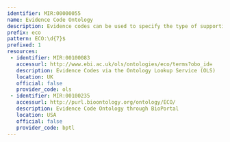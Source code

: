 ```yaml
---
identifier: MIR:00000055
name: Evidence Code Ontology
description: Evidence codes can be used to specify the type of supporting evidence for a piece of knowledge. This allows inference of a 'level of support' between an entity and an annotation made to an entity.
prefix: eco
pattern: ECO:\d{7}$
prefixed: 1
resources:
 - identifier: MIR:00100083
   accessurl: http://www.ebi.ac.uk/ols/ontologies/eco/terms?obo_id=
   description: Evidence Codes via the Ontology Lookup Service (OLS)
   location: UK
   official: false
   provider_code: ols
 - identifier: MIR:00100235
   accessurl: http://purl.bioontology.org/ontology/ECO/
   description: Evidence Code Ontology through BioPortal
   location: USA
   official: false
   provider_code: bptl
---
```

